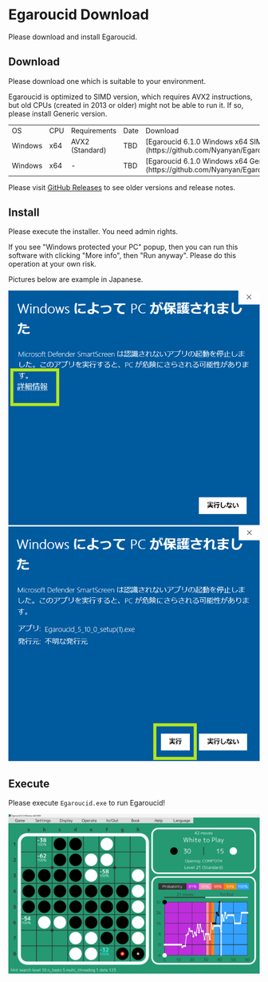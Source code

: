 # Egaroucid Download

Please download and install Egaroucid.



## Download

Please download one which is suitable to your environment.



Egaroucid is optimized to SIMD version, which requires AVX2 instructions, but old CPUs (created in 2013 or older) might not be able to run it. If so, please install Generic version.



<table>
    <tr>
        <td>OS</td>
        <td>CPU</td>
        <td>Requirements</td>
        <td>Date</td>
        <td>Download</td>
    </tr>
    <tr>
        <td>Windows</td>
        <td>x64</td>
        <td>AVX2 (Standard)</td>
        <td>TBD</td>
        <td>[Egaroucid 6.1.0 Windows x64 SIMD](https://github.com/Nyanyan/Egaroucid/releases/download/v6.1.0/Egaroucid_6_1_0_SIMD_installer.exe)</td>
    </tr>
    <tr>
        <td>Windows</td>
        <td>x64</td>
        <td>-</td>
        <td>TBD</td>
        <td>[Egaroucid 6.1.0 Windows x64 Generic](https://github.com/Nyanyan/Egaroucid/releases/download/v6.1.0/Egaroucid_6_1_0_Generic_installer.exe)</td>
    </tr>
</table>



Please visit [GitHub Releases](https://github.com/Nyanyan/Egaroucid/releases) to see older versions and release notes.



## Install

Please execute the installer. You need admin rights.

If you see "Windows protected your PC" popup, then you can run this  software with clicking "More info", then "Run anyway". Please do this  operation at your own risk.

Pictures below are example in Japanese.



<div class="centering_box">
    <img class="pic2" src="img/cant_run1.png">
    <img class="pic2" src="img/cant_run2.png">
</div>



## Execute

Please execute <code>Egaroucid.exe</code> to run Egaroucid!

<div class="centering_box">
    <img class="pic" src="img/egaroucid.png">
</div>
